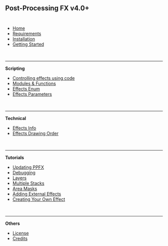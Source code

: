 <b>Post-Processing FX v4.0+</b>
<br/><br/>
----

* [Home](/ "Post-Processing FX")
* [Requirements](./pages/requirements.md "Requirements and compatibility")
* [Installation](./pages/installation.md "Installation")
* [Getting Started](./pages/quick-start.md "Getting Started")

<br/>

----

<b>Scripting</b>

* [Controlling effects using code](./pages/scripting/effects_customize.md)
* [Modules & Functions](./pages/scripting/functions_list.md)
* [Effects Enum](./pages/scripting/effects_enum.md "List of effects enumerator")
* [Effects Parameters](./pages/scripting/param_list.md "Effect parameters list")

<br/>

----

<b>Technical</b>

* [Effects Info](./pages/technical/effects_info.md)
* [Effects Drawing Order](./pages/technical/effects_draw_order.md "Effects drawing order")

<br/>

----

<b>Tutorials</b>

* [Updating PPFX](./pages/tutorials/updating_ppfx.md "Updating Post-Processing FX")
* [Debugging](./pages/tutorials/debugging.md "Debugging Post-Processing FX")
* [Layers](./pages/tutorials/layers.md "Adding effects to layers")
* [Multiple Stacks](./pages/tutorials/multiple_stacks.md "Multiple Rendering Stacks")
* [Area Masks](./pages/tutorials/area_masks.md "Using area masks for UI")
* [Adding External Effects](./pages/tutorials/add_external_effects.md "Adding custom effects to the stack")
* [Creating Your Own Effect](./pages/tutorials/creating_your_effect.md "Creating your own effect")

<br/>

----

<b>Others</b>

* [License](./pages/others/license.md "End User License Agreement")
* [Credits](./pages/others/credits.md)

<br/>


